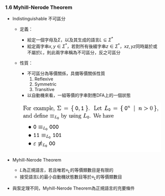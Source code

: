 ### 1.6 Myhill-Nerode Theorem

- Indistinguishable 不可區分
  - 定義：
    - 給定一個字母及$\Sigma$，以及其生成的語言$L \subseteq \Sigma^*$
    - 給定兩字串$x, y \in \Sigma^*$，若對所有後綴字串$z \in \Sigma^*$，$xz, yz$同時屬於或不屬於$L$，則此兩字串稱為不可區分，反之可區分
  - 性質：
    - 不可區分為等價關係，具備等價關係性質
      1. Reflexive
      2. Symmetric
      3. Transitive
    - 以自動機來看，一組等價的字串對應DFA上的一個狀態

    ![avatar](graph/1.6.1.png)

- Myhill-Nerode Theorem
  - $L$為正規語言，若且唯若$\equiv_L$的等價類數目是有限的
  - 接受語言$L$的最小自動機狀態數目等於$\equiv_L$的等價類數目

- 與泵定理不同，Myhill-Nerode Theorem為正規語言的充要條件
 
